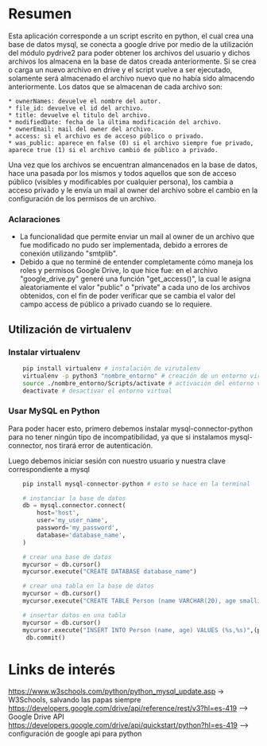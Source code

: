 # Resumen

Esta aplicación corresponde a un script escrito en python, el cual crea una base de datos mysql, se conecta a google drive por medio de la utilización del módulo pydrive2 para poder obtener los archivos del usuario y dichos archivos los almacena en la base de datos creada anteriormente.
Si se crea o carga un nuevo archivo en drive y el script vuelve a ser ejecutado, solamente será almacenado el archivo nuevo que no había sido almacendo anteriormente.
Los datos que se almacenan de cada archivo son:

    * ownerNames: devuelve el nombre del autor.
    * file_id: devuelve el id del archivo.
    * title: devuelve el titulo del archivo.
    * modifiedDate: fecha de la última modificación del archivo.
    * ownerEmail: mail del owner del archivo.
    * access: si el archivo es de acceso público o privado.
    * was_public: aparece en false (0) si el archivo siempre fue privado, aparece true (1) si el archivo cambió de público a privado.

Una vez que los archivos se encuentran almancenados en la base de datos, hace una pasada por los mismos y todos aquellos que son de acceso público (visibles y modificables por cualquier persona), los cambia a acceso privado y le envía un mail al owner del archivo sobre el cambio en la configuración de los permisos de un archivo.

### Aclaraciones

- La funcionalidad que permite enviar un mail al owner de un archivo que fue modificado no pudo ser implementada, debido a errores de conexión utilizando "smtplib".
- Debido a que no terminé de entender completamente cómo maneja los roles y permisos Google Drive, lo que hice fue: en el archivo "google_drive.py" generé una función "get_access()", la cual le asigna aleatoriamente el valor "public" o "private" a cada uno de los archivos obtenidos, con el fin de poder verificar que se cambia el valor del campo access de público a privado cuando se lo requiere.



## Utilización de virtualenv
### Instalar virtualenv
```sh
    pip install virtualenv # instalación de virutalenv
    virtualenv -p python3 "nombre_entorno" # creación de un entorno virtual
    source ./nombre_entorno/Scripts/activate # activación del entorno virtual
    deactivate # desactivar el entorno virtual
```
### Usar MySQL en Python

Para poder hacer esto, primero debemos instalar mysql-connector-python para no tener ningún tipo de incompatibilidad, ya que si instalamos mysql-connector, nos tirará error de autenticación.

Luego debemos iniciar sesión con nuestro usuario y nuestra clave correspondiente a mysql

```python
    pip install mysql-connector-python # esto se hace en la terminal

    # instanciar la base de datos
    db = mysql.connector.connect(
        host='host',
        user='my_user_name',
        password='my_password',
        database='database_name',
    )

    # crear una base de datos
    mycursor = db.cursor()
    mycursor.execute("CREATE DATABASE database_name")

    # crear una tabla en la base de datos
    mycursor = db.cursor()
    mycursor.execute("CREATE TABLE Person (name VARCHAR(20), age smallint UNSIGNED, personID int PRIMARY KEY AUTO_INCREMENT)")

    # insertar datos en una tabla
    mycursor = db.cursor()
    mycursor.execute("INSERT INTO Person (name, age) VALUES (%s,%s)",(person["nombre"], person["edad"]))
     db.commit()
```

# Links de interés

https://www.w3schools.com/python/python_mysql_update.asp -> W3Schools, salvando las papas siempre
https://developers.google.com/drive/api/reference/rest/v3?hl=es-419 --> Google Drive API
https://developers.google.com/drive/api/quickstart/python?hl=es-419 --> configuración de google api para python
